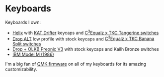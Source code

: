 # Keyboards

Keyboards I own:

- [Helix](https://github.com/MakotoKurauchi/helix) with [KAT
  Drifter](https://thekey.company/pages/kat-drifter) keycaps and
  [C<sup>3</sup>Equalz x TKC Tangerine
  switches](https://thekey.company/products/c3-tangerine-switches-r2)
- [Drop ALT](https://drop.com/buy/drop-alt-mechanical-keyboard) low profile with
  stock keycaps and [C<sup>3</sup>Equalz x TKC Banana Split
  switches](https://thekey.company/products/banana-split-switches)
- [Drop + OLKB Preonic V3](https://drop.com/buy/preonic-mechanical-keyboard)
  with stock keycaps and Kailh Bronze switches
- [IBM Model M (1986)](https://en.wikipedia.org/wiki/Model_M_keyboard)

I'm a big fan of [QMK firmware](https://docs.qmk.fm/) on all of my keyboards for
its amazing customizability. 
